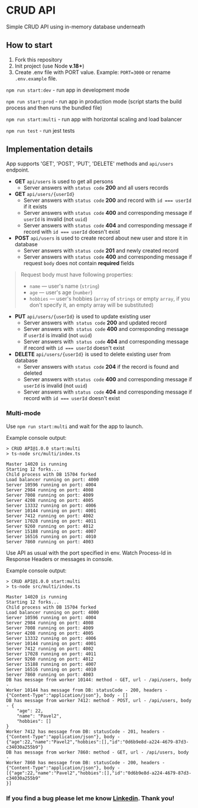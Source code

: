 # CRUD API
Simple CRUD API using in-memory database underneath

## How to start
1. Fork this repository
2. Init project (use Node **v.18+**)
3. Create .env file with PORT value. Example: `PORT=3000` or rename `.env.example` file.

`npm run start:dev` - run app in development mode

`npm run start:prod` - run app in production mode (script starts the build process and then runs the bundled file)

`npm run start:multi` - run app with horizontal scaling and load balancer

`npm run test` - run jest tests

## Implementation details
App supports 'GET', 'POST', 'PUT', 'DELETE' methods and `api/users` endpoint.

- **GET** `api/users` is used to get all persons
    - Server answers with `status code` **200** and all users records
- **GET** `api/users/{userId}` 
    - Server answers with `status code` **200** and record with `id === userId` if it exists
    - Server answers with `status code` **400** and corresponding message if `userId` is invalid (not `uuid`)
    - Server answers with `status code` **404** and corresponding message if record with `id === userId` doesn't exist
- **POST** `api/users` is used to create record about new user and store it in database
    - Server answers with `status code` **201** and newly created record
    - Server answers with `status code` **400** and corresponding message if request `body` does not contain **required** fields
> Request body must have following properties:
>    - `name` — user's name (`string`)
>    - `age` — user's age (`number`)
>    - `hobbies` — user's hobbies (`array` of `strings` or empty `array`, if you don't specify it, an empty array will be substituted)
- **PUT** `api/users/{userId}` is used to update existing user
    - Server answers with` status code` **200** and updated record
    - Server answers with` status code` **400** and corresponding message if `userId` is invalid (not `uuid`)
    - Server answers with` status code` **404** and corresponding message if record with `id === userId` doesn't exist
- **DELETE** `api/users/{userId}` is used to delete existing user from database
    - Server answers with `status code` **204** if the record is found and deleted
    - Server answers with `status code` **400** and corresponding message if `userId` is invalid (not `uuid`)
    - Server answers with `status code` **404** and corresponding message if record with `id === userId` doesn't exist

### Multi-mode
Use `npm run start:multi` and wait for the app to launch.

Example console output:
```
> CRUD API@1.0.0 start:multi
> ts-node src/multi/index.ts

Master 14020 is running
Starting 12 forks...
Child process with DB 15704 forked
Load balancer running on port: 4000
Server 10596 running on port: 4004
Server 2984 running on port: 4008
Server 7008 running on port: 4009
Server 4208 running on port: 4005
Server 13332 running on port: 4006
Server 10144 running on port: 4001
Server 7412 running on port: 4002
Server 17028 running on port: 4011
Server 9260 running on port: 4012
Server 15188 running on port: 4007
Server 16516 running on port: 4010
Server 7860 running on port: 4003
```

Use API as usual with the port specified in env. Watch Process-Id in Response Headers or messages in console.

Example console output:
```
> CRUD API@1.0.0 start:multi
> ts-node src/multi/index.ts

Master 14020 is running
Starting 12 forks...
Child process with DB 15704 forked
Load balancer running on port: 4000
Server 10596 running on port: 4004
Server 2984 running on port: 4008
Server 7008 running on port: 4009
Server 4208 running on port: 4005
Server 13332 running on port: 4006
Server 10144 running on port: 4001
Server 7412 running on port: 4002
Server 17028 running on port: 4011
Server 9260 running on port: 4012
Server 15188 running on port: 4007
Server 16516 running on port: 4010
Server 7860 running on port: 4003
DB has message from worker 10144: method - GET, url - /api/users, body -
Worker 10144 has message from DB: statusCode - 200, headers - {"Content-Type":"application/json"}, body - []
DB has message from worker 7412: method - POST, url - /api/users, body - {
    "age": 22,
    "name": "Pavel2",
    "hobbies": []
}
Worker 7412 has message from DB: statusCode - 201, headers - {"Content-Type":"application/json"}, body - {"age":22,"name":"Pavel2","hobbies":[],"id":"0d6b9e8d-a224-4679-87d3-c34030a255b9"}
DB has message from worker 7860: method - GET, url - /api/users, body -
Worker 7860 has message from DB: statusCode - 200, headers - {"Content-Type":"application/json"}, body - [{"age":22,"name":"Pavel2","hobbies":[],"id":"0d6b9e8d-a224-4679-87d3-c34030a255b9"
}]
```

### If you find a bug please let me know [Linkedin](https://www.linkedin.com/in/sergey-sudakov-dev/). Thank you!
